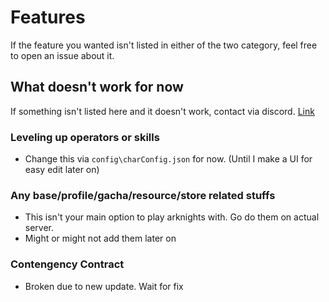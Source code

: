 # Features

If the feature you wanted isn't listed in either of the two category, feel free to open an issue about it.

## What doesn't work for now

If something isn't listed here and it doesn't work, contact via discord. [Link](https://discord.gg/xy5vFEHCWf)

### Leveling up operators or skills
- Change this via `config\charConfig.json` for now. (Until I make a UI for easy edit later on)

### Any base/profile/gacha/resource/store related stuffs
- This isn't your main option to play arknights with. Go do them on actual server.
- Might or might not add them later on

### Contengency Contract
- Broken due to new update. Wait for fix
